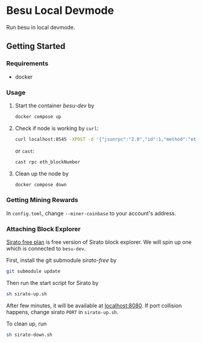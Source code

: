 # Besu Local Devmode

Run besu in local devmode.

## Getting Started

### Requirements

- docker

### Usage

1. Start the container _besu-dev_ by

   ```Bash
   docker compose up
   ```

2. Check if node is working by `curl`:

   ```Bash
   curl localhost:8545 -XPOST -d '{"jsonrpc":"2.0","id":1,"method":"eth_blockNumber"}'
   ```

   or `cast`:

   ```Bash
   cast rpc eth_blockNumber
   ```

3. Clean up the node by

   ```Bash
   docker compose down
   ```

### Getting Mining Rewards

In `config.toml`, change `--miner-coinbase` to your account's address.

### Attaching Block Explorer

[Sirato free plan](https://github.com/web3labs/sirato-free) is free version of Sirato block explorer.
We will spin up one which is connected to `besu-dev`.

First, install the git submodule _sirato-free_ by

```Bash
git submodule update
```

Then run the start script for Sirato by

```Bash
sh sirato-up.sh
```

After few minutes, it will be available at [localhost:8080](http://localhost:8080).
If port collision happens, change sirato `PORT` in `sirato-up.sh`.

To clean up, run

```Bash
sh sirato-down.sh
```
